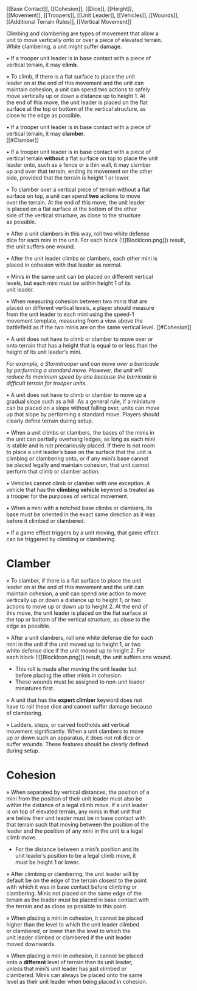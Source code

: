 [[Base Contact]], [[Cohesion]], [[Dice]], [[Height]],  
[[Movement]], [[Troopers]], [[Unit Leader]], [[Vehicles]], [[Wounds]],
[[Additional Terrain Rules]], [[Vertical Movement]]

Climbing and clambering are types of movement that allow a  
unit to move vertically onto or over a piece of elevated terrain.  
While clambering, a unit might suffer damage.  


• If a trooper unit leader is in base contact with a piece of  
vertical terrain, it may **climb**.  

» To climb, if there is a flat surface to place the unit  
leader on at the end of this movement and the unit can  
maintain cohesion, a unit can spend two actions to safely  
move vertically up or down a distance up to height 1. At  
the end of this move, the unit leader is placed on the flat  
surface at the top or bottom of the vertical structure, as  
close to the edge as possible.  


• If a trooper unit leader is in base contact with a piece of  
vertical terrain, it may **clamber**.  
[[#Clamber]]



• If a trooper unit leader is in base contact with a piece of  
vertical terrain **without** a flat surface on top to place the unit  
leader onto, such as a fence or a thin wall, it may clamber  
up and over that terrain, ending its movement on the other  
side, provided that the terrain is height 1 or lower.

» To clamber over a vertical piece of terrain without a flat  
surface on top, a unit can spend **two** actions to move  
over the terrain. At the end of this move, the unit leader  
is placed on a flat surface at the bottom of the other  
side of the vertical structure, as close to the structure  
as possible.  

» After a unit clambers in this way, roll two white defense  
dice for each mini in the unit. For each block (![[BlockIcon.png]]) result,  
the unit suffers one wound.  


• After the unit leader climbs or clambers, each other mini is  
placed in cohesion with that leader as normal.  

» Minis in the same unit can be placed on different vertical  
levels, but each mini must be within height 1 of its  
unit leader.  


• When measuring cohesion between two minis that are  
placed on different vertical levels, a player should measure  
from the unit leader to each mini using the speed-1  
movement template, measuring from a view above the  
battlefield as if the two minis are on the same vertical level.
[[#Cohesion]]



• A unit does not have to climb or clamber to move over or  
onto terrain that has a height that is equal to or less than the  
height of its unit leader’s mini.

_For example, a Stormtrooper unit can move over a barricade  
by performing a standard move. However, the unit will  
reduce its maximum speed by one because the barricade is  
difficult terrain for trooper units._  


• A unit does not have to climb or clamber to move up a  
gradual slope such as a hill. As a general rule, if a miniature  
can be placed on a slope without falling over, units can move  
up that slope by performing a standard move. Players should  
clearly define terrain during setup.  


• When a unit climbs or clambers, the bases of the minis in  
the unit can partially overhang ledges, as long as each mini  
is stable and is not precariously placed. If there is not room  
to place a unit leader’s base on the surface that the unit is  
climbing or clambering onto, or if any mini’s base cannot  
be placed legally and maintain cohesion, that unit cannot  
perform that climb or clamber action.  


• Vehicles cannot climb or clamber with one exception. A  
vehicle that has the **climbing vehicle** keyword is treated as  
a trooper for the purposes of vertical movement.  


• When a mini with a notched base climbs or clambers, its  
base must be oriented in the exact same direction as it was  
before it climbed or clambered.


• If a game effect triggers by a unit moving, that game effect  
can be triggered by climbing or clambering.  


# Clamber
» To clamber, if there is a flat surface to place the unit  
leader on at the end of this movement and the unit can  
maintain cohesion, a unit can spend one action to move  
vertically up or down a distance up to height 1, or two  
actions to move up or down up to height 2. At the end of  
this move, the unit leader is placed on the flat surface at  
the top or bottom of the vertical structure, as close to the  
edge as possible.

» After a unit clambers, roll one white defense die for each  
mini in the unit if the unit moved up to height 1, or two  
white defense dice if the unit moved up to height 2. For  
each block (![[BlockIcon.png]]) result, the unit suffers one wound.  
- This roll is made after moving the unit leader but  
before placing the other minis in cohesion.  
- These wounds must be assigned to non-unit leader  
miniatures first.  

» A unit that has the **expert climber** keyword does not  
have to roll these dice and cannot suffer damage because  
of clambering.  

» Ladders, steps, or carved footholds aid vertical  
movement significantly. When a unit clambers to move  
up or down such an apparatus, it does not roll dice or  
suffer wounds. These features should be clearly defined  
during setup.  

# Cohesion
» When separated by vertical distances, the position of a  
mini from the position of their unit leader must also be  
within the distance of a legal climb move. If a unit leader  
is on top of elevated terrain, any minis in that unit that  
are below their unit leader must be in base contact with  
that terrain such that moving between the position of the  
leader and the position of any mini in the unit is a legal  
climb move.  

- For the distance between a mini’s position and its  
unit leader’s position to be a legal climb move, it  
must be height 1 or lower.  

» After climbing or clambering, the unit leader will by  
default be on the edge of the terrain closest to the point  
with which it was in base contact before climbing or  
clambering. Minis not placed on the same edge of the  
terrain as the leader must be placed in base contact with  
the terrain and as close as possible to this point.

» When placing a mini in cohesion, it cannot be placed  
higher than the level to which the unit leader climbed  
or clambered, or lower than the level to which the  
unit leader climbed or clambered if the unit leader  
moved downwards.

» When placing a mini in cohesion, it cannot be placed  
onto a **different** level of terrain than its unit leader,  
unless that mini’s unit leader has just climbed or  
clambered. Minis can always be placed onto the same  
level as their unit leader when being placed in cohesion.  